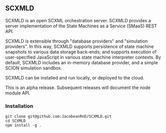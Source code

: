 ## SCXMLD

SCXMLD is an open SCXML orchestration server. SCXMLD provides a server
implementation of the State Machines as a Service (SMaaS) REST API.

SCXMLD is extensible through "database providers" and "simulation providers".
In this way, SCXMLD supports persistence of state machine snapshots to various
data storage back-ends; and supports execution of user-specified JavaScript in
various state machine interpreter contexts. By default, SCXMLD includes an
in-memory database provider, and a simple SCION simulation sandbox. 

SCXMLD can be installed and run locally, or deployed to the cloud.

This is an alpha release. Subsequent releases will document the node module
API.

### Installation

```
git clone git@github.com:JacobeanRnD/SCXMLD.git
cd SCXMLD
npm install -g .
```
